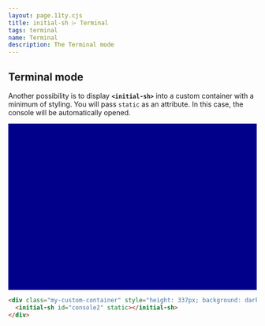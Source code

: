 ```yaml
---
layout: page.11ty.cjs
title: initial-sh ⌲ Terminal
tags: terminal
name: Terminal
description: The Terminal mode
---
```


## Terminal mode

Another possibility is to display **`<initial-sh>`** into a custom container with a minimum of styling.
You will pass `static` as an attribute.
In this case, the console will be automatically opened.

<div class="my-custom-container" style="height: 337px; background: darkblue">
  <initial-sh id="console2" static></initial-sh>
</div>

```html
<div class="my-custom-container" style="height: 337px; background: darkblue">
  <initial-sh id="console2" static></initial-sh>
</div>
```
